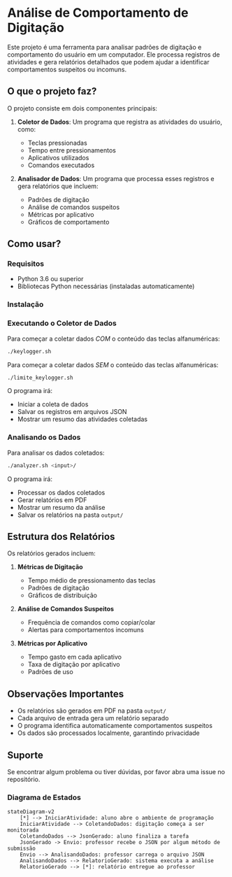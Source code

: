 # Análise de Comportamento de Digitação

Este projeto é uma ferramenta para analisar padrões de digitação e comportamento do usuário em um computador. Ele processa registros de atividades e gera relatórios detalhados que podem ajudar a identificar comportamentos suspeitos ou incomuns.

## O que o projeto faz?

O projeto consiste em dois componentes principais:

1. **Coletor de Dados**: Um programa que registra as atividades do usuário, como:
   - Teclas pressionadas
   - Tempo entre pressionamentos
   - Aplicativos utilizados
   - Comandos executados

2. **Analisador de Dados**: Um programa que processa esses registros e gera relatórios que incluem:
   - Padrões de digitação
   - Análise de comandos suspeitos
   - Métricas por aplicativo
   - Gráficos de comportamento

## Como usar?

### Requisitos
- Python 3.6 ou superior
- Bibliotecas Python necessárias (instaladas automaticamente)

### Instalação

### Executando o Coletor de Dados

Para começar a coletar dados *COM* o conteúdo das teclas alfanuméricas:
```bash
./keylogger.sh 
```

Para começar a coletar dados *SEM* o conteúdo das teclas alfanuméricas:
```bash
./limite_keylogger.sh 
```

O programa irá:
- Iniciar a coleta de dados
- Salvar os registros em arquivos JSON
- Mostrar um resumo das atividades coletadas

### Analisando os Dados

Para analisar os dados coletados:
```bash
./analyzer.sh <input>/
```

O programa irá:
- Processar os dados coletados
- Gerar relatórios em PDF
- Mostrar um resumo da análise
- Salvar os relatórios na pasta `output/`

## Estrutura dos Relatórios

Os relatórios gerados incluem:

1. **Métricas de Digitação**
   - Tempo médio de pressionamento das teclas
   - Padrões de digitação
   - Gráficos de distribuição

2. **Análise de Comandos Suspeitos**
   - Frequência de comandos como copiar/colar
   - Alertas para comportamentos incomuns

3. **Métricas por Aplicativo**
   - Tempo gasto em cada aplicativo
   - Taxa de digitação por aplicativo
   - Padrões de uso

## Observações Importantes

- Os relatórios são gerados em PDF na pasta `output/`
- Cada arquivo de entrada gera um relatório separado
- O programa identifica automaticamente comportamentos suspeitos
- Os dados são processados localmente, garantindo privacidade

## Suporte

Se encontrar algum problema ou tiver dúvidas, por favor abra uma issue no repositório.

### Diagrama de Estados

```mermaid
stateDiagram-v2
    [*] --> IniciarAtividade: aluno abre o ambiente de programação
    IniciarAtividade --> ColetandoDados: digitação começa a ser monitorada
    ColetandoDados --> JsonGerado: aluno finaliza a tarefa
    JsonGerado -> Envio: professor recebe o JSON por algum método de submissão
    Envio --> AnalisandoDados: professor carrega o arquivo JSON
    AnalisandoDados --> RelatorioGerado: sistema executa a análise
    RelatorioGerado --> [*]: relatório entregue ao professor
